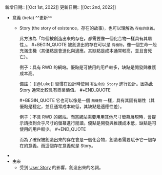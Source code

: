 新增日期:: [[Oct 1st, 2022]]
更新日期:: [[Oct 2nd, 2022]]

- 意義 (beta) ^^更新^^
	- Story (the story of existence，存在的故事)，也可以理解為 `存在的意義`。
	  
	  此方法為「每個被創造出來的存在，都需要像一個化合物一樣具有其屬性」。
	  #+BEGIN_QUOTE
	  被創造出的存在可以是 `有機物`，像一個生命一般充滿生機（其優點是會進化與適應。其缺點是成本通常較高，並且會死亡）。
	  
	  例子：具有 RWD 的網站。優點是可使用的用戶較多，缺點是開發與維護成本高。
	  
	  備註： [[@Luke]] 習慣在設計時使用 `有生命的 Story` 進行設計。因為此 Story 通常比較具有商業價值。
	  #+END_QUOTE 
	  
	  #+BEGIN_QUOTE
	  它也可以像是一個 `無機物` 一樣，具有其固有屬性（其優點是穩定，並且通常成本較低，其缺點是適應性差）。
	  
	  例子：不具 RWD 的網站。而當網站需要用用其他尺寸螢幕展現時，會提示請換到合乎尺寸的螢幕進行閱讀。優點是開發與維護成本低，缺點是可使用的用戶較少。
	  #+END_QUOTE 
	  
	  而為了確保被創造出來的存在會是一個化合物，創造者需要賦予它一個存在的意義。而這個存在意義就是 Story。
-
- 由來
	- 受到 [User Story](https://en.wikipedia.org/wiki/User_story) 的影響，創造出來的名詞。